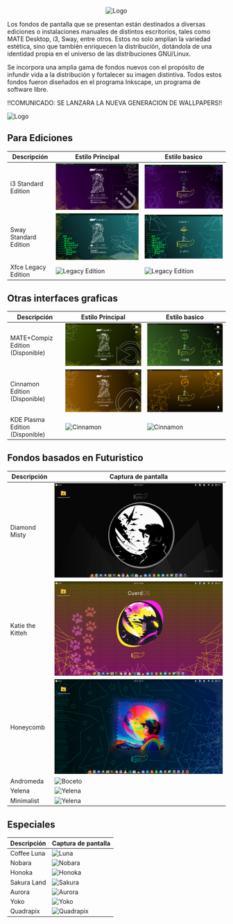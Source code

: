 <!-- Logo -->
<p align="center">
  <img src="/cuerd-md/logo1.png" alt="Logo" width="300" height="300">
</p>

Los fondos de pantalla que se presentan están destinados a diversas ediciones o instalaciones manuales de distintos escritorios, tales como MATE Desktop, i3, Sway, entre otros. Estos no solo amplían la variedad estética, sino que también enriquecen la distribución, dotándola de una identidad propia en el universo de las distribuciones GNU/Linux. 

Se incorpora una amplia gama de fondos nuevos con el propósito de infundir vida a la distribución y fortalecer su imagen distintiva. Todos estos fondos fueron diseñados en el programa Inkscape, un programa de software libre.

!!COMUNICADO: SE LANZARA LA NUEVA GENERACION DE WALLPAPERS!!

<!-- Capturas de pantalla -->
<p align="left">
  <img src="/cuerd-md/pcm1.png" alt="Logo" width="287" height="42">
</p>

## Para Ediciones
| Descripción | Estilo Principal | Estilo basico |
| ----------- | ------------------ | ------------------ |
| i3 Standard Edition | ![Standard Edition](/cuerd-scr/i3-1.png) | ![Standard Edition](/cuerd-scr/i3-2.png) |
| Sway Standard Edition | ![Standard Edition](/cuerd-scr/sway1.png) | ![Standard Edition](/cuerd-scr/sway2.png) |
| Xfce Legacy Edition | ![Legacy Edition](/cuerd-md/xfce1.png) | ![Legacy Edition](/cuerd-md/xfce2.png) |


## Otras interfaces graficas
| Descripción | Estilo Principal | Estilo basico |
| ----------- | ------------------ | ------------------ |
| MATE+Compiz Edition (Disponible) | ![MATE](/cuerd-scr/mate1.png) | ![MATE](/cuerd-scr/mate2.png) |
| Cinnamon Edition (Disponible) | ![Cinnamon](/cuerd-scr/cinnamon1.png) | ![Cinnamon](/cuerd-scr/cinnamon2.png) |
| KDE Plasma Edition (Disponible) | ![Cinnamon](/cuerd-scr/kde1.png) | ![Cinnamon](/cuerd-scr/kde2.png) |

## Fondos basados en Futuristico
| Descripción | Captura de pantalla |
| ----------- | ------------------ |
| Diamond Misty | ![Misty](/cuerd-gr/Misty.png) |
| Katie the Kitteh | ![Kitteh](/cuerd-gr/Kitteh.png) |
| Honeycomb | ![Atmos](/cuerd-gr/Cosmic.png) |
| Andromeda | ![Boceto](/cuerd-gr/Parallel.png) |
| Yelena | ![Yelena](/cuerd-scr/Yelena.png) |
| Minimalist | ![Yelena](/cuerd-scr/Minimal.png) |

## Especiales
| Descripción | Captura de pantalla |
| ----------- | ------------------ |
| Coffee Luna | ![Luna](/cuerd-gr/Luna.png) |
| Nobara | ![Nobara](/cuerd-gr/Nobara.png) |
| Honoka | ![Honoka](/cuerd-gr/Honoka.png) |
| Sakura Land | ![Sakura](/cuerd-gr/Sakura.png) |
| Aurora | ![Aurora](/cuerd-gr/Aurora.png) |
| Yoko | ![Yoko](/cuerd-gr/Yoko.png) |
| Quadrapix | ![Quadrapix](/cuerd-gr/Quadrapix.png) |

